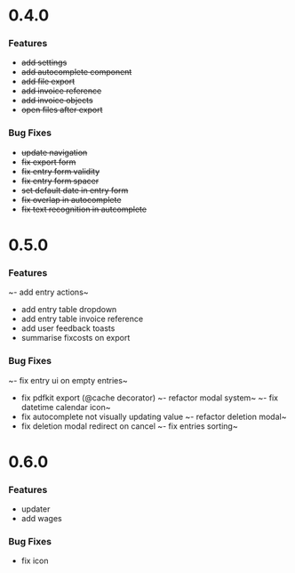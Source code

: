 # 0.4.0

### Features

- ~~add settings~~
- ~~add autocomplete component~~
- ~~add file export~~
- ~~add invoice reference~~
- ~~add invoice objects~~
- ~~open files after export~~

### Bug Fixes

- ~~update navigation~~
- ~~fix export form~~
- ~~fix entry form validity~~
- ~~fix entry form spacer~~
- ~~set default date in entry form~~
- ~~fix overlap in autocomplete~~
- ~~fix text recognition in autcomplete~~

# 0.5.0

### Features

~- add entry actions~
- add entry table dropdown
- add entry table invoice reference
- add user feedback toasts
- summarise fixcosts on export

### Bug Fixes

~- fix entry ui on empty entries~
- fix pdfkit export (@cache decorator)
~- refactor modal system~
~- fix datetime calendar icon~
- fix autocomplete not visually updating value
~- refactor deletion modal~
- fix deletion modal redirect on cancel
~- fix entries sorting~

# 0.6.0

### Features

- updater
- add wages

### Bug Fixes

- fix icon
